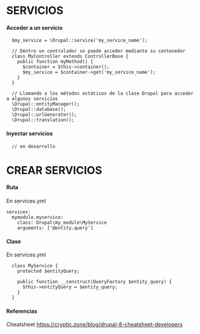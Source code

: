 SERVICIOS
========

#### Acceder a un servicio
```
  $my_service = \Drupal::service('my_service_name');
  
  // Dentro un controlador se puede acceder mediante su contenedor
  class MyController extends ControllerBase {
    public function myMethod() {
      $container = $this->container();
      $my_service = $container->get('my_service_name');
    }
  }
  
  // Llamando a los métodos estáticos de la clase Drupal para acceder a algunos servicios
  \Drupal::entityManager();
  \Drupal::database();
  \Drupal::urlGenerator();
  \Drupal::translation();
```
#### Inyectar servicios
```
  // en desarrollo
```

CREAR SERVICIOS
===

#### Ruta
En services.yml
```
services:
  mymodule.myservice:
    class: Drupal\my_module\MyService
    arguments: ['@entity.query']
```
#### Clase
En services.yml
```
  class MyService {
    protected $entityQuery;

    public function __construct(QueryFactory $entity_query) {
      $this->entityQuery = $entity_query;
    }
  }
```


#### Referencias
Cheatsheet https://cryptic.zone/blog/drupal-8-cheatsheet-developers

